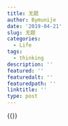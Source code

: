 ```yaml
---
title: 无题
author: Bymunije
date: '2019-04-21'
slug: 无题
categories:
  - Life
tags:
  - thinking
description: ''
featured: ''
featuredalt: ''
featuredpath: ''
linktitle: ''
type: post
---
```

{{<aplayer title="Stay With Me" author="朴灿烈&Punch" musicurl="/static/music/vedio/Stay With Me.mp3" lrcfile="/static/music/lrc/Stay With Me.lrc" coverimg="/static/music/cover/stay with me.jpg" themecolor="#b89a66">}}
